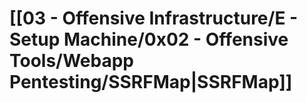 # [[03 - Offensive Infrastructure/E - Setup Machine/0x02 - Offensive Tools/Webapp Pentesting/SSRFMap|SSRFMap]]


